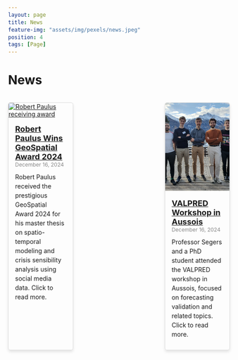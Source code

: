 ```yaml
---
layout: page
title: News
feature-img: "assets/img/pexels/news.jpeg"
position: 4
tags: [Page]
---
```


<style>
    .news-container {
        display: flex;
        flex-wrap: wrap;
        justify-content: space-between;
        gap: 15px;
    }

    .news-item {
        display: flex;
        flex-direction: column;
        width: calc(33% - 20px); /* 3 items per row with spacing */
        margin: 15px 0;
        border: 1px solid #ddd;
        border-radius: 5px;
        overflow: hidden;
        text-align: left;
        box-shadow: 0 4px 6px rgba(0, 0, 0, 0.1);
        transition: transform 0.2s ease-in-out;
    }

    .news-item:hover {
        transform: scale(1.05);
    }

    .news-image {
        width: 100%;
        height: 200px;
        object-fit: cover;
    }

    .news-content {
        padding: 15px;
    }

    .news-title {
        font-size: 18px;
        font-weight: bold;
        margin: 10px 0;
    }

    .news-date {
        font-size: 12px;
        color: #888;
        margin-bottom: 10px;
    }

    .news-description {
        font-size: 14px;
        line-height: 1.5;
        margin-bottom: 10px;
    }

    @media (max-width: 768px) {
        .news-item {
            width: calc(50% - 20px); /* 2 items per row on smaller screens */
        }
    }

    @media (max-width: 480px) {
        .news-item {
            width: 100%; /* 1 item per row on very small screens */
        }
    }
</style>

# News

<div class="news-container">
    
<div class="news-item">
    <a href="/news/news2.html">
        <img src="/assets/img/news/Robert_Paulus_award.png" alt="Robert Paulus receiving award" class="news-image">
    </a>
    <div class="news-content">
        <a href="/news/news2.html" class="news-title">Robert Paulus Wins GeoSpatial Award 2024</a>
        <div class="news-date">December 16, 2024</div>
        <div class="news-description">
            Robert Paulus received the prestigious GeoSpatial Award 2024 for his master thesis on spatio-temporal modeling and crisis sensibility analysis using social media data. Click to read more.
        </div>
    </div>
</div>

<div class="news-item">
    <a href="/news/news1.html">
        <img src="/assets/img/news/ValPred.jpg" alt="News Image 1" class="news-image">
    </a>
    <div class="news-content">
        <a href="/news/news1.html" class="news-title">VALPRED Workshop in Aussois</a>
        <div class="news-date">December 16, 2024</div>
        <div class="news-description">
            Professor Segers and a PhD student attended the VALPRED workshop in Aussois, focused on forecasting validation and related topics. Click to read more.
        </div>
    </div>
</div>


</div>
